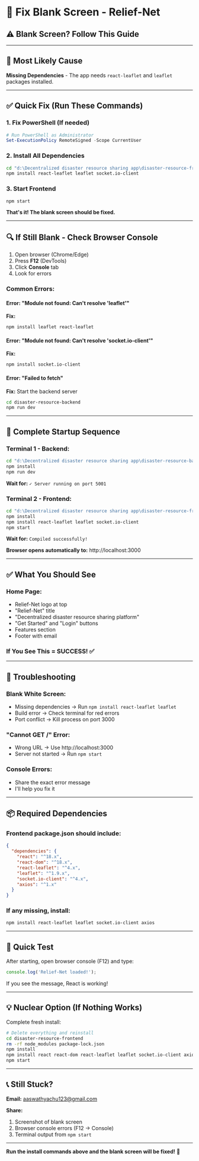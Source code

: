 # 🔧 Fix Blank Screen - Relief-Net

## ⚠️ Blank Screen? Follow This Guide

---

## 🎯 Most Likely Cause

**Missing Dependencies** - The app needs `react-leaflet` and `leaflet` packages installed.

---

## ✅ Quick Fix (Run These Commands)

### **1. Fix PowerShell (If needed)**
```powershell
# Run PowerShell as Administrator
Set-ExecutionPolicy RemoteSigned -Scope CurrentUser
```

### **2. Install All Dependencies**
```bash
cd "d:\Decentralized disaster resource sharing app\disaster-resource-frontend"
npm install react-leaflet leaflet socket.io-client
```

### **3. Start Frontend**
```bash
npm start
```

**That's it! The blank screen should be fixed.**

---

## 🔍 If Still Blank - Check Browser Console

1. Open browser (Chrome/Edge)
2. Press **F12** (DevTools)
3. Click **Console** tab
4. Look for errors

### Common Errors:

#### **Error: "Module not found: Can't resolve 'leaflet'"**
**Fix:**
```bash
npm install leaflet react-leaflet
```

#### **Error: "Module not found: Can't resolve 'socket.io-client'"**
**Fix:**
```bash
npm install socket.io-client
```

#### **Error: "Failed to fetch"**
**Fix:** Start the backend server
```bash
cd disaster-resource-backend
npm run dev
```

---

## 🚀 Complete Startup Sequence

### **Terminal 1 - Backend:**
```bash
cd "d:\Decentralized disaster resource sharing app\disaster-resource-backend"
npm install
npm run dev
```

**Wait for:** `✓ Server running on port 5001`

### **Terminal 2 - Frontend:**
```bash
cd "d:\Decentralized disaster resource sharing app\disaster-resource-frontend"
npm install
npm install react-leaflet leaflet socket.io-client
npm start
```

**Wait for:** `Compiled successfully!`

**Browser opens automatically to:** http://localhost:3000

---

## ✅ What You Should See

### **Home Page:**
- Relief-Net logo at top
- "Relief-Net" title
- "Decentralized disaster resource sharing platform"
- "Get Started" and "Login" buttons
- Features section
- Footer with email

### **If You See This = SUCCESS!** ✅

---

## 🐛 Troubleshooting

### **Blank White Screen:**
- Missing dependencies → Run `npm install react-leaflet leaflet`
- Build error → Check terminal for red errors
- Port conflict → Kill process on port 3000

### **"Cannot GET /" Error:**
- Wrong URL → Use http://localhost:3000
- Server not started → Run `npm start`

### **Console Errors:**
- Share the exact error message
- I'll help you fix it

---

## 📦 Required Dependencies

### **Frontend package.json should include:**
```json
{
  "dependencies": {
    "react": "^18.x",
    "react-dom": "^18.x",
    "react-leaflet": "^4.x",
    "leaflet": "^1.9.x",
    "socket.io-client": "^4.x",
    "axios": "^1.x"
  }
}
```

### **If any missing, install:**
```bash
npm install react-leaflet leaflet socket.io-client axios
```

---

## 🎯 Quick Test

After starting, open browser console (F12) and type:
```javascript
console.log('Relief-Net loaded!');
```

If you see the message, React is working!

---

## 💡 Nuclear Option (If Nothing Works)

Complete fresh install:

```bash
# Delete everything and reinstall
cd disaster-resource-frontend
rm -rf node_modules package-lock.json
npm install
npm install react react-dom react-leaflet leaflet socket.io-client axios
npm start
```

---

## 📞 Still Stuck?

**Email:** aaswathyachu123@gmail.com

**Share:**
1. Screenshot of blank screen
2. Browser console errors (F12 → Console)
3. Terminal output from `npm start`

---

**Run the install commands above and the blank screen will be fixed!** 🚀
